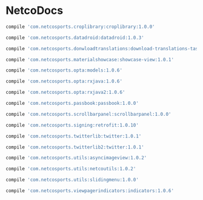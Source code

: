 # NetcoDocs

```groovy
compile 'com.netcosports.croplibrary:croplibrary:1.0.0'
```

```groovy
compile 'com.netcosports.datadroid:datadroid:1.0.3'
```

```groovy
compile 'com.netcosports.donwloadtranslations:download-translations-task:1.0.2'
```

```groovy
compile 'com.netcosports.materialshowcase:showcase-view:1.0.1'
```

```groovy
compile 'com.netcosports.opta:models:1.0.6'
```

```groovy
compile 'com.netcosports.opta:rxjava:1.0.6'
```

```groovy
compile 'com.netcosports.opta:rxjava2:1.0.6'
```

```groovy
compile 'com.netcosports.passbook:passbook:1.0.0'
```

```groovy
compile 'com.netcosports.scrollbarpanel:scrollbarpanel:1.0.0'
```

```groovy
compile 'com.netcosports.signing:retrofit:1.0.10'
```
	
```groovy
compile 'com.netcosports.twitterlib:twitter:1.0.1'
```
	
```groovy
compile 'com.netcosports.twitterlib2:twitter:1.0.1'
```
	
```groovy
compile 'com.netcosports.utils:asyncimageview:1.0.2'
```
	
```groovy
compile 'com.netcosports.utils:netcoutils:1.0.2'
```
		
```groovy
compile 'com.netcosports.utils:slidingmenu:1.0.0'
```
		
```groovy
compile 'com.netcosports.viewpagerindicators:indicators:1.0.6'
```
